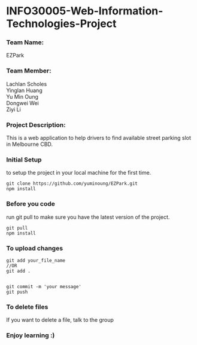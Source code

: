 # INFO30005-Web-Information-Technologies-Project

### Team Name: 
EZPark

### Team Member:
Lachlan Scholes <br>
Yinglan Huang <br>
Yu Min Oung <br>
Dongwei Wei <br>
Ziyi Li <br>

### Project Description:
This is a web application to help drivers to find available street parking slot in Melbourne CBD.

### Initial Setup
to setup the project in your local machine for the first time.
```
git clone https://github.com/yuminoung/EZPark.git
npm install
```

### Before you code
run git pull to make sure you have the latest version of the project.
```
git pull
npm install
```

### To upload changes
```
git add your_file_name 
//OR 
git add .


git commit -m 'your message'
git push
```

### To delete files
If you want to delete a file, talk to the group

### Enjoy learning :)
